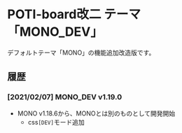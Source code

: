 # POTI-board改二 テーマ「MONO_DEV」

デフォルトテーマ「MONO」の機能追加改造版です。

## 履歴

### [2021/02/07] MONO_DEV v1.19.0

- MONO v1.18.6から、MONOとは別のものとして開発開始
  - css`[DEV]`モード追加
